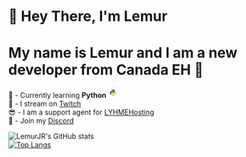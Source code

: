 # 👋 Hey There, I'm Lemur

# My name is Lemur and I am a new developer from Canada EH 🍁

🐍 - Currently learning **Python**  <code><img height="20" src="https://raw.githubusercontent.com/github/explore/80688e429a7d4ef2fca1e82350fe8e3517d3494d/topics/python/python.png"></code>    
🎤 - I stream on [Twitch](https://www.twitch.tv/a_lemurr)  
😎 - I am a support agent for [LYHMEHosting](https://lyhme.io)  
🦃 - Join my [Discord](https://discord.com/invite/ZhSmjpr)  



![LemurJR's GitHub stats](https://github-readme-stats.vercel.app/api?username=LemurJR&show_icons=true&theme=radical)  
[![Top Langs](https://github-readme-stats.vercel.app/api/top-langs/?username=LemurJR&layout=compact)](https://github.com/anuraghazra/github-readme-stats)  
